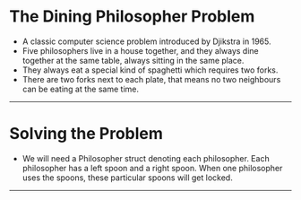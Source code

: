 # The Dining Philosopher Problem

- A classic computer science problem introduced by Djikstra in 1965.
- Five philosophers live in a house together, and they always dine together at the same table, always sitting in the same place.
- They always eat a special kind of spaghetti which requires two forks.
- There are two forks next to each plate, that means no two neighbours can be eating at the same time.

---

# Solving the Problem

- We will need a Philosopher struct denoting each philosopher. Each philosopher has a left spoon and a right spoon. When one philosopher uses the spoons, these particular spoons will get locked.

---
